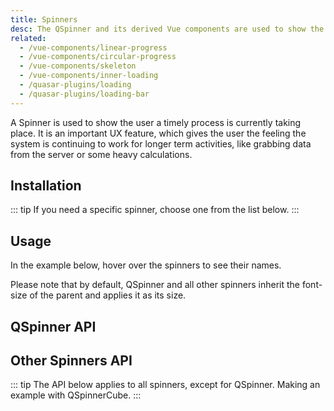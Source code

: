 ```yaml
---
title: Spinners
desc: The QSpinner and its derived Vue components are used to show the user a timely process is currently taking place. It gives the user the feeling the system is continuing to work for longer term activities.
related:
  - /vue-components/linear-progress
  - /vue-components/circular-progress
  - /vue-components/skeleton
  - /vue-components/inner-loading
  - /quasar-plugins/loading
  - /quasar-plugins/loading-bar
---
```


A Spinner is used to show the user a timely process is currently taking place. It is an important UX feature, which gives the user the feeling the system is continuing to work for longer term activities, like grabbing data from the server or some heavy calculations.

## Installation
<doc-installation components="QSpinner" />

::: tip
If you need a specific spinner, choose one from the list below.
:::

<doc-installation :components="[ 'QSpinnerAudio', 'QSpinnerBall', 'QSpinnerBars', 'QSpinnerComment', 'QSpinnerCube', 'QSpinnerDots', 'QSpinnerFacebook', 'QSpinnerGears', 'QSpinnerGrid', 'QSpinnerHearts', 'QSpinnerHourglass', 'QSpinnerInfinity', 'QSpinnerIos', 'QSpinnerOval', 'QSpinnerPie', 'QSpinnerPuff', 'QSpinnerRadio', 'QSpinnerRings', 'QSpinnerTail' ]" />

## Usage

<doc-example title="QSpinner" file="QSpinner/Default" />

In the example below, hover over the spinners to see their names.

<doc-example title="Other spinners" file="QSpinner/Others" />

<doc-example title="Coloring" file="QSpinner/Color" />

Please note that by default, QSpinner and all other spinners inherit the font-size of the parent and applies it as its size.

<doc-example title="Size" file="QSpinner/Size" />

<doc-example title="Standard sizes" file="QSpinner/StandardSizes" />

## QSpinner API

<doc-api file="QSpinner" />

## Other Spinners API

::: tip
The API below applies to all spinners, except for QSpinner. Making an example with QSpinnerCube.
:::

<doc-api file="QSpinnerCube" />
